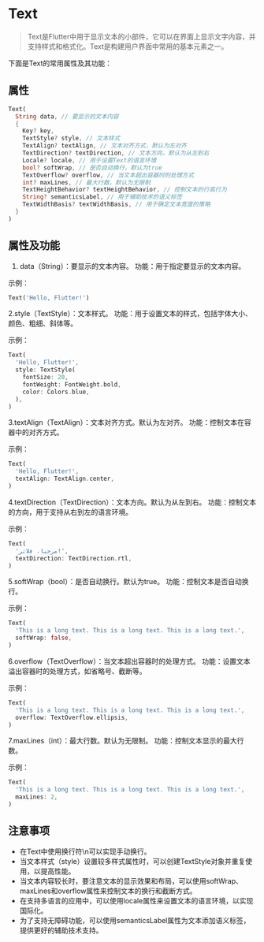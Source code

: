 # Text

> Text是Flutter中用于显示文本的小部件，它可以在界面上显示文字内容，并支持样式和格式化。Text是构建用户界面中常用的基本元素之一。

下面是Text的常用属性及其功能：

## 属性

```dart
Text(
  String data, // 要显示的文本内容
  {
    Key? key,
    TextStyle? style, // 文本样式
    TextAlign? textAlign, // 文本对齐方式，默认为左对齐
    TextDirection? textDirection, // 文本方向，默认为从左到右
    Locale? locale, // 用于设置Text的语言环境
    bool? softWrap, // 是否自动换行，默认为true
    TextOverflow? overflow, // 当文本超出容器时的处理方式
    int? maxLines, // 最大行数，默认为无限制
    TextHeightBehavior? textHeightBehavior, // 控制文本的行高行为
    String? semanticsLabel, // 用于辅助技术的语义标签
    TextWidthBasis? textWidthBasis, // 用于确定文本宽度的策略
  }
)
```

## 属性及功能

1. data（String）：要显示的文本内容。
功能：用于指定要显示的文本内容。

示例：

```dart
Text('Hello, Flutter!')
```

2.style（TextStyle）：文本样式。
功能：用于设置文本的样式，包括字体大小、颜色、粗细、斜体等。

示例：

```dart
Text(
  'Hello, Flutter!',
  style: TextStyle(
    fontSize: 20,
    fontWeight: FontWeight.bold,
    color: Colors.blue,
  ),
)
```

3.textAlign（TextAlign）：文本对齐方式。默认为左对齐。
功能：控制文本在容器中的对齐方式。

示例：

```dart
Text(
  'Hello, Flutter!',
  textAlign: TextAlign.center,
)
```

4.textDirection（TextDirection）：文本方向。默认为从左到右。
功能：控制文本的方向，用于支持从右到左的语言环境。

示例：

```dart
Text(
  'مرحبا، فلاتر!',
  textDirection: TextDirection.rtl,
)
```

5.softWrap（bool）：是否自动换行。默认为true。
功能：控制文本是否自动换行。

示例：

```dart
Text(
  'This is a long text. This is a long text. This is a long text.',
  softWrap: false,
)
```

6.overflow（TextOverflow）：当文本超出容器时的处理方式。
功能：设置文本溢出容器时的处理方式，如省略号、截断等。

示例：

```dart
Text(
  'This is a long text. This is a long text. This is a long text.',
  overflow: TextOverflow.ellipsis,
)
```

7.maxLines（int）：最大行数。默认为无限制。
功能：控制文本显示的最大行数。

示例：

```dart
Text(
  'This is a long text. This is a long text. This is a long text.',
  maxLines: 2,
)
```

## 注意事项

- 在Text中使用换行符\n可以实现手动换行。
- 当文本样式（style）设置较多样式属性时，可以创建TextStyle对象并重复使用，以提高性能。
- 当文本内容较长时，要注意文本的显示效果和布局，可以使用softWrap、maxLines和overflow属性来控制文本的换行和截断方式。
- 在支持多语言的应用中，可以使用locale属性来设置文本的语言环境，以实现国际化。
- 为了支持无障碍功能，可以使用semanticsLabel属性为文本添加语义标签，提供更好的辅助技术支持。
